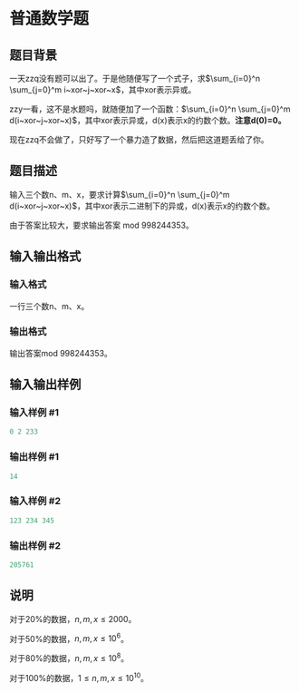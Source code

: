 # 普通数学题

## 题目背景

一天zzq没有题可以出了。于是他随便写了一个式子，求$\sum_{i=0}^n \sum_{j=0}^m i~xor~j~xor~x$，其中xor表示异或。

zzy一看，这不是水题吗，就随便加了一个函数：$\sum_{i=0}^n \sum_{j=0}^m d(i~xor~j~xor~x)$，其中xor表示异或，d(x)表示x的约数个数。**注意d(0)=0。**

现在zzq不会做了，只好写了一个暴力造了数据，然后把这道题丢给了你。

## 题目描述

输入三个数n、m、x，要求计算$\sum_{i=0}^n \sum_{j=0}^m d(i~xor~j~xor~x)$，其中xor表示二进制下的异或，d(x)表示x的约数个数。

由于答案比较大，要求输出答案 mod 998244353。

## 输入输出格式

### 输入格式

一行三个数n、m、x。

### 输出格式

输出答案mod 998244353。

## 输入输出样例

### 输入样例 #1

```cpp
0 2 233
```


### 输出样例 #1

```cpp
14
```


### 输入样例 #2

```cpp
123 234 345
```


### 输出样例 #2

```cpp
205761
```


## 说明

对于20%的数据，$n,m,x \leq 2000$。

对于50%的数据，$n,m,x \leq 10^6$。

对于80%的数据，$n,m,x \leq 10^8$。

对于100%的数据，$1 \leq n,m,x \leq 10^{10}$。

